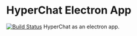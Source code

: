 # HyperChat Electron App
[![Build Status](https://travis-ci.com/hypercubemc-github/HyperChat-Electron-App.svg?branch=master)](https://travis-ci.com/hypercubemc-github/HyperChat-Electron-App)
HyperChat as an electron app.
